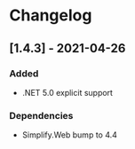 # Changelog

## [1.4.3] - 2021-04-26

### Added

- .NET 5.0 explicit support

### Dependencies

- Simplify.Web bump to 4.4
